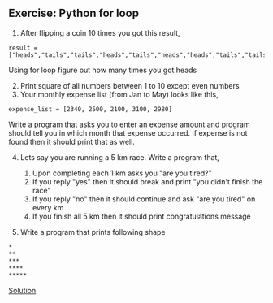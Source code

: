 ## Exercise: Python for loop
1. After flipping a coin 10 times you got this result,
```
result = ["heads","tails","tails","heads","tails","heads","heads","tails","tails","tails"]
```
Using for loop figure out how many times you got heads

2. Print square of all numbers between 1 to 10 except even numbers
3. Your monthly expense list (from Jan to May) looks like this,
```
expense_list = [2340, 2500, 2100, 3100, 2980]
```
Write a program that asks you to enter an expense amount and program
should tell you in which month that expense occurred. If expense is not
found then it should print that as well.

4. Lets say you are running a 5 km race. Write a program that,
   1. Upon completing each 1 km asks you "are you tired?"
   2. If you reply "yes" then it should break and print "you didn't finish the race"
   3. If you reply "no" then it should continue and ask "are you tired" on every km
   4. If you finish all 5 km then it should print congratulations message

5. Write a program that prints following shape
```
*
**
***
****
*****
```


[Solution](https://github.com/codebasics/py/blob/master/Basics/Exercise/9_for/9_for_exercise.py)